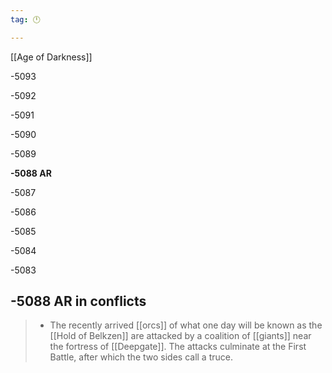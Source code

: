 ```yaml
---
tag: 🕛

---
```

[[Age of Darkness]]


-5093

-5092

-5091

-5090

-5089

**-5088 AR**

-5087

-5086

-5085

-5084

-5083



## -5088 AR in conflicts

>  - The recently arrived [[orcs]] of what one day will be known as the [[Hold of Belkzen]] are attacked by a coalition of [[giants]] near the fortress of [[Deepgate]]. The attacks culminate at the First Battle, after which the two sides call a truce.







